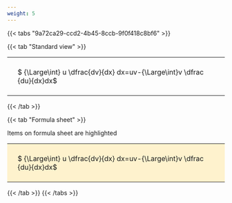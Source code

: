 ```yaml
---
weight: 5
---
```


{{< tabs "9a72ca29-ccd2-4b45-8ccb-9f0f418c8bf6" >}}

{{< tab "Standard view" >}}

<style type="text/css">
#T_2692e th.col_heading {
  text-align: left;
  font-size: 1em;
}
#T_2692e td {
  text-align: left;
  font-size: 1em;
  padding: 1.5em;
}
</style>
<table id="T_2692e">
  <thead>
  </thead>
  <tbody>
    <tr>
      <td id="T_2692e_row0_col0" class="data row0 col0" >$ {\Large\int} u \dfrac{dv}{dx} dx=uv-{\Large\int}v \dfrac {du}{dx}dx$</td>
    </tr>
  </tbody>
</table>
{{< /tab >}}

{{< tab "Formula sheet" >}}

Items on formula sheet are highlighted 
<br>
<style type="text/css">
#T_8455e th.col_heading {
  text-align: left;
  font-size: 1em;
}
#T_8455e td {
  text-align: left;
  font-size: 1em;
  padding: 1.5em;
}
#T_8455e_row0_col0 {
  background-color: rgba(255,194,10, 0.2);
}
</style>
<table id="T_8455e">
  <thead>
  </thead>
  <tbody>
    <tr>
      <td id="T_8455e_row0_col0" class="data row0 col0" >$ {\Large\int} u \dfrac{dv}{dx} dx=uv-{\Large\int}v \dfrac {du}{dx}dx$</td>
    </tr>
  </tbody>
</table>
{{< /tab >}}
{{< /tabs >}}